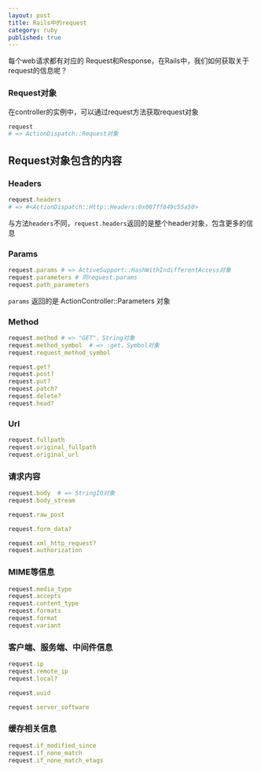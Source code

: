 ```yaml
---
layout: post
title: Rails中的request
category: ruby
published: true
---
```


每个web请求都有对应的 Request和Response，在Rails中，我们如何获取关于request的信息呢？

### Request对象

在controller的实例中，可以通过request方法获取request对象

```ruby
request
# => ActionDispatch::Request对象
```

## Request对象包含的内容

### Headers

```ruby
request.headers
# => #<ActionDispatch::Http::Headers:0x007ff849c55a50>
```
与方法`headers`不同，`request.headers`返回的是整个header对象，包含更多的信息

### Params

```ruby
request.params # => ActiveSupport::HashWithIndifferentAccess对象
request.parameters # 同request.params
request.path_parameters
```
`params` 返回的是 ActionController::Parameters 对象

### Method

```ruby
request.method # => "GET"，String对象
request.method_symbol  # => :get，Symbol对象
request.request_method_symbol

request.get?
request.post?
request.put?
request.patch?
request.delete?
request.head?
```

### Url

```ruby
request.fullpath
request.original_fullpath
request.original_url
```

### 请求内容

```ruby
request.body  # => StringIO对象
request.body_stream

request.raw_post

request.form_data?

request.xml_http_request?
request.authorization
```

###  MIME等信息

```ruby
request.media_type
request.accepts
request.content_type
request.formats
request.format
request.variant
```

### 客户端、服务端、中间件信息

```ruby
request.ip
request.remote_ip
request.local?

request.uuid

request.server_software
```

### 缓存相关信息

```ruby
request.if_modified_since
request.if_none_match
request.if_none_match_etags
```
